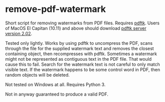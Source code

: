 remove-pdf-watermark
====================

Short script for removing watermarks from PDF files. Requires [pdftk](http://www.pdflabs.com/tools/pdftk-the-pdf-toolkit/). Users of MacOS El Capitan (10.11) and above should download [pdftk server version 2.02](https://www.pdflabs.com/tools/pdftk-the-pdf-toolkit/pdftk_server-2.02-mac_osx-10.11-setup.pkg).

Tested only lightly. Works by using pdftk to uncompress the PDF, scans through the file for the supplied watermark text 
and removes the closest containing object, then recompresses with pdftk. Sometimes a watermark might not be represented as
contiguous text in the PDF file. That would cause this to fail. Search for the watermark text is not careful to only match
visible text. If the watermark happens to be some control word in PDF, then random objects will be deleted.

Not tested on Windows at all. Requires Python 3.

Not in anyway guaranteed to produce a valid PDF.
